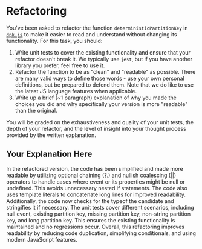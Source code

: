 # Refactoring

You've been asked to refactor the function `deterministicPartitionKey` in [`dpk.js`](dpk.js) to make it easier to read and understand without changing its functionality. For this task, you should:

1. Write unit tests to cover the existing functionality and ensure that your refactor doesn't break it. We typically use `jest`, but if you have another library you prefer, feel free to use it.
2. Refactor the function to be as "clean" and "readable" as possible. There are many valid ways to define those words - use your own personal definitions, but be prepared to defend them. Note that we do like to use the latest JS language features when applicable.
3. Write up a brief (~1 paragraph) explanation of why you made the choices you did and why specifically your version is more "readable" than the original.

You will be graded on the exhaustiveness and quality of your unit tests, the depth of your refactor, and the level of insight into your thought process provided by the written explanation.

## Your Explanation Here

In the refactored version, the code has been simplified and made more readable by utilizing optional chaining (?.) and nullish coalescing (||) operators to handle cases where event or its properties might be null or undefined. This avoids unnecessary nested if statements. The code also uses template literals to concatenate long lines for improved readability. Additionally, the code now checks for the typeof the candidate and stringifies it if necessary. The unit tests cover different scenarios, including null event, existing partition key, missing partition key, non-string partition key, and long partition key. This ensures the existing functionality is maintained and no regressions occur. Overall, this refactoring improves readability by reducing code duplication, simplifying conditionals, and using modern JavaScript features.
